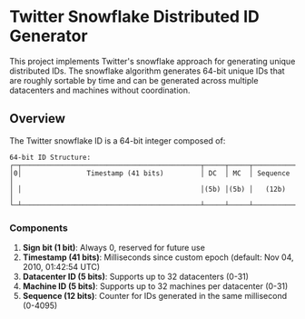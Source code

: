# Twitter Snowflake Distributed ID Generator

This project implements Twitter's snowflake approach for generating unique distributed IDs. The snowflake algorithm generates 64-bit unique IDs that are roughly sortable by time and can be generated across multiple datacenters and machines without coordination.

## Overview

The Twitter snowflake ID is a 64-bit integer composed of:

```
64-bit ID Structure:
┌─┬────────────────────────────────────────────┬─────┬─────┬────────────┐
│0│                Timestamp (41 bits)         │ DC  │ MC  │ Sequence   │
│ │                                            │(5b) │(5b) │   (12b)    │
└─┴────────────────────────────────────────────┴─────┴─────┴────────────┘
```

### Components

1. **Sign bit (1 bit)**: Always 0, reserved for future use
2. **Timestamp (41 bits)**: Milliseconds since custom epoch (default: Nov 04, 2010, 01:42:54 UTC)
3. **Datacenter ID (5 bits)**: Supports up to 32 datacenters (0-31)
4. **Machine ID (5 bits)**: Supports up to 32 machines per datacenter (0-31)
5. **Sequence (12 bits)**: Counter for IDs generated in the same millisecond (0-4095)
